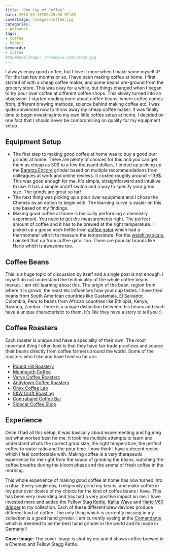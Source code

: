 ```yaml
---
title: "One Cup of Coffee"
date: 2018-09-30T00:25:08-07:00
coverImage: /images/coffee.jpg
categories:
- personal
tags:
- coffee
- habbit
keywords:
- coffee
#thumbnailImage: //example.com/image.jpg
---
```

I always enjoy good coffee, but I love it more when I make some myself :P. For the last few months or so, I have been making coffee at home. I first started of with a cheap coffee maker, and some beans pre-ground from the grocery store. This was okay for a while, but things changed when I began to try pour over coffee at different coffee shops. This slowly turned into an obsession. I started reading more about coffee beans, where coffee comes from, different brewing methods, science behind making coffee etc. I was quite convinced now to throw away my cheap coffee maker. It was finally time to begin investing into my own little coffee setup at home. I decided on one fact that I should never be compromising on quality for my equipment setup.

## Equipment Setup
* The first step to making good coffee at home was to buy a good burr grinder at home. There are plenty of choices for this and you can get them as cheap as 30$ to a few thousand dollars. I ended up picking up the [Baratza Encore](https://www.baratza.com/grinder/encore/) grinder based on multiple recommendations from colleagues at work and online reviews. It costed roughly around ~139$. This was good enough for me. It's simple, straightforward and intuitive to use. It has a simple on/off
  switch and a way to specify your grind size.  The grinds are great so far!
* The next thing was picking up a pour over equipment and I chose the Chemex as an option to begin with. The learning curve is easier on this one based on my findings. 
* Making good coffee at home is basically performing a chemistry experiment. You need to get the measurements right. The perfect amount of coffee and it has to be brewed at the right temperature. I picked up a goose neck kettle from [coffee gator](https://coffeegator.com/products/pour-over-coffee-kettle-built-in-thermometer-34floz) which had a thermometer with it to measure the temperature. For the [weighing scale](https://coffeegator.com/products/multifunction-coffee-brewing-scales), I picked that up from coffee gator too. There are popular brands like Hario which is awesome too.

## Coffee Beans
This is a huge topic of discussion by itself and a single post is not enough. I myself do not understand the technicality of the whole coffee beans market. I am still learning about this. The origin of the bean, region from where it is grown, the roast etc influences how your cup tastes. I have tried beans from South American countries like Guatamala, El Salvador, Colombia, Peru to beans from African countries like Ethiopia, Kenya, Rwanda, Zambia. There is a unique distinction between this beans and each have a unique
characteristic to them. It's like they have a story to tell you :) 

## Coffee Roasters
Each roaster is unique and have a speciality of their own. The most important thing I often look is that they have fair trade practices and source their beans directly from coffee farmers around the world. Some of the roasters who I like and have tried so far are:

* [Round Hill Roastery](https://roundhillroastery.com/)
* [Monmouth Coffee](https://www.monmouthcoffee.co.uk/)
* [Verve Coffee Roasters](https://www.vervecoffee.com/)
* [Andytown Coffee Roasters](www.andytownsf.com/)
* [Onyx Coffee Lab](https://onyxcoffeelab.com/collections/coffee)
* [S&W Craft Roasting](https://swroasting.com/)
* [Contraband Coffee Bar](www.contrabandcoffeebar.com/)
* [Sidecar Coffee Shop](https://www.sidecarcoffee.com/)

## Experience
Once I had all this setup, it was basically about experimenting and figuring out what worked best for me. It took me multiple attempts to learn and understand whats the correct grind size, the right temperature, the perfect coffee to water ratio and the pour time. I now think I have a decent recipe which I feel comfortable with. Making coffee is a very therapeutic experience for me right from the sound of grinding the beans, watching the coffee breathe during the bloom phase and the aroma of fresh coffee in the morning.

This whole experience of making good coffee at home has now turned into a ritual. Every single day, I religiously grind my beans, and make coffee in my pour over device of my choice for the kind of coffee beans I have. This has been very rewarding and has had a very positive impact on me. I have invested more and added the Fellow Stag [Kettle](https://fellowproducts.com/shop/stagg/), [Kalita Wave](http://www.kalita-usa.com/shop-1/rkmij76zvo9btb9o88xgfkle32whgg) and [Hario V60 dripper](https://www.hario.jp/sp_v60series_m.html) to my collection. Each of these different brew devices produce different kind of coffee. The only thing which is currently missing in my collection is a good hand grinder. I am currently eyeing at
the [Comandante](http://www.comandantegrinder.com/) which is deemed to be the best hand grinder in the world and its made in Germany!!


**Cover Image**: The cover image is shot by me and it shows coffee brewed in a  Chemex and Fellow Stagg Kettle.
